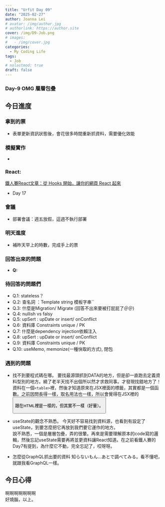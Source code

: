 ```yaml
---
title: "Urfit Day 09"
date: "2025-02-27"
author: Joanna Lei
# avatar: /img/author.jpg
# authorlink: https://author.site
cover: /img/D9-Job.png
# images:
#   - /img/cover.jpg
categories:
  - My Coding Life
tags:
  - Job
# nolastmod: true
draft: false
---
```


### Day-9 OMG 層層包疊
  
<!--more-->
  
## 今日進度

### 拿到的票  
- 表單更新資訊狀態後，會花很多時間重新抓資料，需要優化效能




### 模擬實作
- 
### React:
[鐵人賽React文章：從 Hooks 開始，讓你的網頁 React 起來](https://ithelp.ithome.com.tw/articles/10216355)

- Day 17


### 會議 
- 部署會議：週五放假，這週不執行部署


### 明天進度
- 補昨天早上的時數，完成手上的票

### 回答出來的問題
- **Q:**   


### 待回答的問題們  
- Q.1: stateless？
- Q.2: 查名詞 ：Template string 模板字串``
- Q.3: 什麼是Migration/ Migrate (回答不出來要被打屁屁了＠＠)
- Q.4: nullish vs falsy
- Q.5: upSert : upDate or insert/ onConflict 
- Q.6: 資料庫 Constraints unique / PK
- Q.7: 什麼是dependency injection依賴注入
- Q.8: upSert : upDate or insert/ onConflict 
- Q.9: 資料庫 Constraints unique / PK
- Q.10: useMemo, memonize(一種快取的方式), 閉包

### 遇到的問題
- 找不到要程式碼在哪。
要找最源頭抓到DATA的地方，但是卻一直跑去定義資料型別的地方。繞了老半天找不出個所以然才求救同事。才發現找錯地方了！  
資料在一個`<table>`裡，然後才知道原來在JSX裡面的標籤，其實都是一個函數。之前因問長得一樣，取名用法也一樣，所以會覺得在JSX裡的<button>, <div> 跟在HTML裡是一樣的，但其實不一樣（好暈）。

- useState的觀念不熟悉。
今天好不容易找到資料源，也看到有設定了useState，到要怎麼把它再放到我們要它運作的地方。  
說不熟悉，一個是層層包疊，弄的很暈。再來是需要理解原本的code寫的邏輯，然後忘記useState需要再將並更資料讓React知道。在之前看鐵人賽的Day7有提到，為什麼它不動，完全忘記了，哎呀呀。

- 怎麼從GraphQL抓出要的資料
知らないもん...あとで調べてみる。看不懂吧，就跟我看GraphQL一樣。

## 今日心得
啊啊啊啊啊啊啊  
好燒腦，以上。